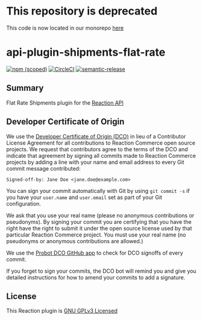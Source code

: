 # This repository is deprecated

This code is now located in our monorepo [here](https://github.com/reactioncommerce/reaction/tree/trunk/packages/api-plugin-shipments-flat-rat)

# api-plugin-shipments-flat-rate

[![npm (scoped)](https://img.shields.io/npm/v/@reactioncommerce/api-plugin-shipments-flat-rate.svg)](https://www.npmjs.com/package/@reactioncommerce/api-plugin-shipments-flat-rate)
[![CircleCI](https://circleci.com/gh/reactioncommerce/api-plugin-shipments-flat-rate.svg?style=svg)](https://circleci.com/gh/reactioncommerce/api-plugin-shipments-flat-rate)
[![semantic-release](https://img.shields.io/badge/%20%20%F0%9F%93%A6%F0%9F%9A%80-semantic--release-e10079.svg)](https://github.com/semantic-release/semantic-release)

## Summary

Flat Rate Shipments plugin for the [Reaction API](https://github.com/reactioncommerce/reaction)

## Developer Certificate of Origin
We use the [Developer Certificate of Origin (DCO)](https://developercertificate.org/) in lieu of a Contributor License Agreement for all contributions to Reaction Commerce open source projects. We request that contributors agree to the terms of the DCO and indicate that agreement by signing all commits made to Reaction Commerce projects by adding a line with your name and email address to every Git commit message contributed:
```
Signed-off-by: Jane Doe <jane.doe@example.com>
```

You can sign your commit automatically with Git by using `git commit -s` if you have your `user.name` and `user.email` set as part of your Git configuration.

We ask that you use your real name (please no anonymous contributions or pseudonyms). By signing your commit you are certifying that you have the right have the right to submit it under the open source license used by that particular Reaction Commerce project. You must use your real name (no pseudonyms or anonymous contributions are allowed.)

We use the [Probot DCO GitHub app](https://github.com/apps/dco) to check for DCO signoffs of every commit.

If you forget to sign your commits, the DCO bot will remind you and give you detailed instructions for how to amend your commits to add a signature.

## License
This Reaction plugin is [GNU GPLv3 Licensed](./LICENSE.md)
